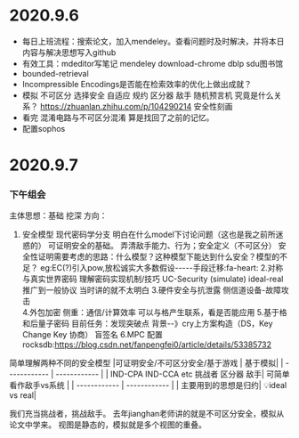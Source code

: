 # 2020.9.6
- 每日上班流程：搜索论文，加入mendeley。查看问题时及时解决，并将本日内容与解决思想写入github
- 有效工具：mdeditor写笔记 mendeley download-chrome dblp sdu图书馆
- bounded-retrieval
- Incompressible Encodings是否能在检索效率的优化上做出成就？
- 模拟 不可区分 选择安全 自适应 规约 区分器 敌手 随机预言机 究竟是什么关系？
https://zhuanlan.zhihu.com/p/104290214 安全性刻画
- 看完 混淆电路与不可区分混淆 算是找回了之前的记忆。
- 配置sophos
# 2020.9.7
### 下午组会

主体思想：基础 挖深
方向：
1. 安全模型 
                   现代密码学分支 明白在什么model下讨论问题（这也是我之前所迷惑的）
                   可证明安全的基础。
				   弄清敌手能力、行为；安全定义（不可区分）
				   安全性证明需要考虑的思路：什么模型？这种模型下能达到什么安全？模型的不足？
				   eg:EC(?)引入pow,放松诚实大多数假设-----手段迁移:fa-heart:
2.对称与真实世界密码
                  理解密码实现机制/技巧 
				  UC-Security
				  (simulate) ideal-real 推广到一般协议
				  当时讲的就不太明白
3.硬件安全与抗泄露
                  侧信道设备-故障攻击      
4.外包加密
                   侧重：通信/计算效率
				   可以与格产生联系，看是否能应用
5.基于格和后量子密码
                   目前任务：发现突破点
				   背景--》cry上方案构造（DS，Key Change Key 协商）
				   盲签名
6.MPC
配置rocksdb:https://blog.csdn.net/fanpengfei0/article/details/53385732


简单理解两种不同的安全模型
|可证明安全/不可区分安全/基于游戏   |   基于模拟|
| ------------ | ------------ |
|  IND-CPA IND-CCA etc 挑战者 区分器 敌手|  可简单看作敌手vs系统 |
| ------------ | ------------ |
| 主要用到的思想是归约| 💡ideal vs real|

我们充当挑战者，挑战敌手。
去年jianghan老师讲的就是不可区分安全，模拟从论文中学来。
视图是静态的，模拟就是多个视图的重叠。

